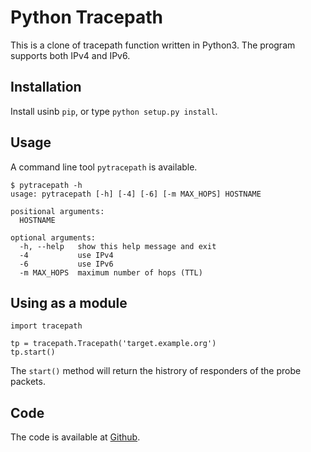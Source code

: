 # Python Tracepath

This is a clone of tracepath function written in Python3. The program supports both IPv4 and IPv6.


## Installation

Install usinb `pip`, or type `python setup.py install`.


## Usage

A command line tool `pytracepath` is available.

```
$ pytracepath -h
usage: pytracepath [-h] [-4] [-6] [-m MAX_HOPS] HOSTNAME

positional arguments:
  HOSTNAME

optional arguments:
  -h, --help   show this help message and exit
  -4           use IPv4
  -6           use IPv6
  -m MAX_HOPS  maximum number of hops (TTL)
```


## Using as a module

```
import tracepath

tp = tracepath.Tracepath('target.example.org')
tp.start()
```

The `start()` method will return the histrory of responders of the probe packets.


## Code

The code is available at [Github](https://github.com/keiichishima/pytracepath).
